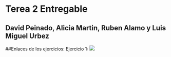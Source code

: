 # Terea 2 Entregable
## David Peinado, Alicia Martin, Ruben Alamo y Luis Miguel Urbez

##Enlaces de los ejercicios:
Ejercicio 1: <img src="https://www.plantuml.com/plantuml/svg/LOz1YeCm58RtEKNm00CPcQMWEEvcNFG6ZoJOo3CfBycYbO87QHSzIs_YIPfABNKPydtVpojz00fnG2OHlETIr8PaH3Uosg4ZNl2irHsvZFqQ608vNWXsVj4aTbg6-yrsY_7dR6T2L4dAMMNbFXA7z13lrZnTMY2mFSpJDMNMrUywWY9GsuZu-laqgrF4HUEhfqM3vk3rkC4688FedcZJQ_uFn-KhJtkbjYeT-m00"/>

